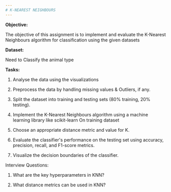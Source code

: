 ```yaml
---
# K-NEAREST NEIGHBOURS
---
```


**Objective:**

The objective of this assignment is to implement and evaluate the K-Nearest Neighbours algorithm for classification using the given datasets

**Dataset:**

Need to Classify the animal type

**Tasks:**

1. Analyse the data using the visualizations

2. Preprocess the data by handling missing values & Outliers, if any.

3. Split the dataset into training and testing sets (80% training, 20% testing).

4. Implement the K-Nearest Neighbours algorithm using a machine learning library like scikit-learn On training dataset

5. Choose an appropriate distance metric and value for K.

6. Evaluate the classifier's performance on the testing set using accuracy, precision, recall, and F1-score metrics.

7. Visualize the decision boundaries of the classifier.

Interview Questions:

1. What are the key hyperparameters in KNN?

2. What distance metrics can be used in KNN?

